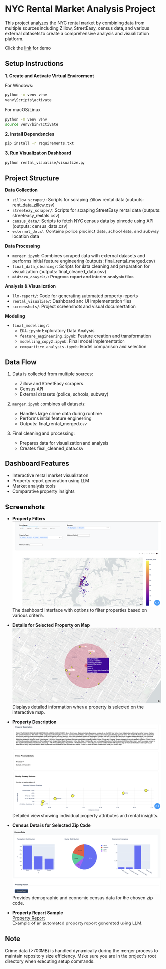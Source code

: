 # NYC Rental Market Analysis Project

This project analyzes the NYC rental market by combining data from multiple sources including Zillow, StreetEasy, census data, and various external datasets to create a comprehensive analysis and visualization platform.

Click the [link]([https://youtu.be/3oJAN6OTuDc](https://drive.google.com/file/d/1VZQ_iDlWWOpkQ0I2RUrHoeBK1OF8WXZJ/view?usp=share_link)) for demo

## Setup Instructions

**1. Create and Activate Virtual Environment**

For Windows:
```bash
python -m venv venv
venv\Scripts\activate
```

For macOS/Linux:
```bash
python -m venv venv
source venv/bin/activate
```

**2. Install Dependencies**
```bash
pip install -r requirements.txt
```

**3. Run Visualization Dashboard**
```bash
python rental_visualise/visualize.py
```

## Project Structure

**Data Collection**
- `zillow_scraper/`: Scripts for scraping Zillow rental data (outputs: rent_data_zillow.csv)
- `streetezy_scraper/`: Scripts for scraping StreetEasy rental data (outputs: streeteasy_rentals.csv)
- `census_data/`: Scripts to fetch NYC census data by pincode using API (outputs: census_data.csv)
- `external_data/`: Contains police precinct data, school data, and subway location data

**Data Processing**
- `merger.ipynb`: Combines scraped data with external datasets and performs initial feature engineering (outputs: final_rental_merged.csv)
- `final_data_cleaning/`: Scripts for data cleaning and preparation for visualization (outputs: final_cleaned_data.csv)
- `midtern_anaysis/`: Progress report and interim analysis files

**Analysis & Visualization**
- `llm-report/`: Code for generating automated property reports
- `rental_visualise/`: Dashboard and UI implementation files
- `screenshots/`: Project screenshots and visual documentation

**Modeling**
- `final_modelling/`:
  - `EDA.ipynb`: Exploratory Data Analysis
  - `feature_engineering.ipynb`: Feature creation and transformation
  - `modelling_copy2.ipynb`: Final model implementation
  - `comparitive_analysis.ipynb`: Model comparison and selection

## Data Flow

1. Data is collected from multiple sources:
   - Zillow and StreetEasy scrapers
   - Census API
   - External datasets (police, schools, subway)

2. `merger.ipynb` combines all datasets:
   - Handles large crime data during runtime
   - Performs initial feature engineering
   - Outputs: final_rental_merged.csv

3. Final cleaning and processing:
   - Prepares data for visualization and analysis
   - Creates final_cleaned_data.csv

## Dashboard Features

- Interactive rental market visualization
- Property report generation using LLM
- Market analysis tools
- Comparative property insights

## Screenshots

- **Property Filters**  
  ![Property Filters](./media/property_filters.png)  
  The dashboard interface with options to filter properties based on various criteria.

- **Details for Selected Property on Map**  
  ![Details for the property on map on selection](./media/select_property.png)  
  Displays detailed information when a property is selected on the interactive map.

- **Property Description**  
  ![Property Details](./media/property_description.png)  
  Detailed view showing individual property attributes and rental insights.

- **Census Details for Selected Zip Code**  
  ![Census Details](./media/property_census.png)  
  Provides demographic and economic census data for the chosen zip code.

- **Property Report Sample**  
  [Property Report](./media/ds_report.pdf)  
  Example of an automated property report generated using LLM.

## Note

Crime data (>700MB) is handled dynamically during the merger process to maintain repository size efficiency. Make sure you are in the project's root directory when executing setup commands.
